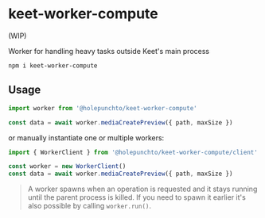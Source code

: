 # keet-worker-compute

(WIP)

Worker for handling heavy tasks outside Keet's main process

```
npm i keet-worker-compute
```

## Usage

```js
import worker from '@holepunchto/keet-worker-compute'

const data = await worker.mediaCreatePreview({ path, maxSize })
```

or manually instantiate one or multiple workers:

```js
import { WorkerClient } from '@holepunchto/keet-worker-compute/client'

const worker = new WorkerClient()
const data = await worker.mediaCreatePreview({ path, maxSize })
```

> A worker spawns when an operation is requested and it stays running until the parent process is killed. If you need to spawn it earlier it's also possible by calling `worker.run()`. 
